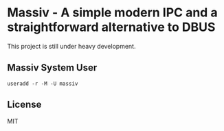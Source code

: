 # Massiv - A simple modern IPC and a straightforward alternative to DBUS

This project is still under heavy development.

## Massiv System User

```
useradd -r -M -U massiv
```

## License

MIT
